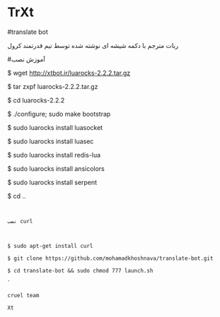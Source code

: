 # TrXt

#translate bot

ربات مترجم با دکمه شیشه ای نوشته شده توسط تیم قدرتمند کرول

#آموزش نصب


$ wget http://xtbot.ir/luarocks-2.2.2.tar.gz

$ tar zxpf luarocks-2.2.2.tar.gz

$ cd luarocks-2.2.2

$ ./configure; sudo make bootstrap

$ sudo luarocks install luasocket

$ sudo luarocks install luasec

$ sudo luarocks install redis-lua

$ sudo luarocks install ansicolors



$ sudo luarocks install serpent

$ cd ..

```


نصب curl



$ sudo apt-get install curl

$ git clone https://github.com/mohamadkhoshnava/translate-bot.git

$ cd translate-bot && sudo chmod 777 launch.sh

`

cruel team

Xt
